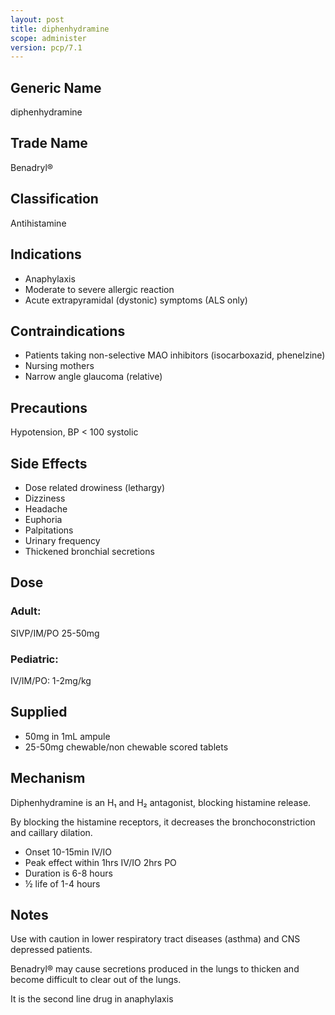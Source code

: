 ```yaml
---
layout: post
title: diphenhydramine
scope: administer
version: pcp/7.1
---
```


## Generic Name

diphenhydramine

## Trade Name

Benadryl®

## Classification

Antihistamine

## Indications

- Anaphylaxis
- Moderate to severe allergic reaction
- Acute extrapyramidal (dystonic) symptoms (ALS only)

## Contraindications

- Patients taking non-selective MAO inhibitors (isocarboxazid, phenelzine)
- Nursing mothers
- Narrow angle glaucoma (relative)

## Precautions

Hypotension, BP < 100 systolic

## Side Effects

- Dose related drowiness (lethargy)
- Dizziness
- Headache
- Euphoria
- Palpitations
- Urinary frequency
- Thickened bronchial secretions

## Dose

### Adult:

SIVP/IM/PO 25-50mg

### Pediatric:

IV/IM/PO: 1-2mg/kg

## Supplied

- 50mg in 1mL ampule
- 25-50mg chewable/non chewable scored tablets

## Mechanism

Diphenhydramine is an H₁ and H₂ antagonist, blocking histamine release.

By blocking the histamine receptors, it decreases the bronchoconstriction and caillary dilation.

- Onset 10-15min IV/IO
- Peak effect within 1hrs IV/IO 2hrs PO
- Duration is 6-8 hours
- ½ life of 1-4 hours

## Notes

Use with caution in lower respiratory tract diseases (asthma) and CNS depressed patients.

Benadryl® may cause secretions produced in the lungs to thicken and become difficult to clear out of the lungs.

It is the second line drug in anaphylaxis
